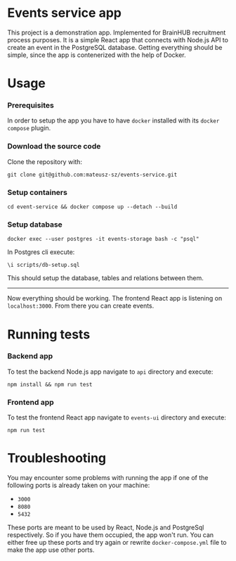 # Events service app

This project is a demonstration app. Implemented for BrainHUB recruitment process purposes.
It is a simple React app that connects with Node.js API to create an event in the PostgreSQL database.
Getting everything should be simple, since the app is contenerized with the help of Docker.

# Usage

### Prerequisites
In order to setup the app you have to have `docker` installed with its `docker compose` plugin.

### Download the source code
Clone the repository with:
```
git clone git@github.com:mateusz-sz/events-service.git
```

### Setup containers
```
cd event-service && docker compose up --detach --build
```

### Setup database

```
docker exec --user postgres -it events-storage bash -c "psql"
```

In Postgres cli execute:
```
\i scripts/db-setup.sql
```
This should setup the database, tables and relations between them. 

---

Now everything should be working.
The frontend React app is listening on `localhost:3000`. From there you can create events.

# Running tests

### Backend app
To test the backend Node.js app navigate to `api` directory and execute:
```
npm install && npm run test
```

### Frontend app
To test the frontend React app navigate to `events-ui` directory and execute:
```
npm run test
```

# Troubleshooting
You may encounter some problems with running the app if one of the following ports is already taken on your machine:
* `3000`
* `8080`
* `5432`

These ports are meant to be used by React, Node.js and PostgreSql respectively. So if you have them occupied, the app won't run. You can either free up these ports and try again or rewrite `docker-compose.yml` file to make the app use other ports.
